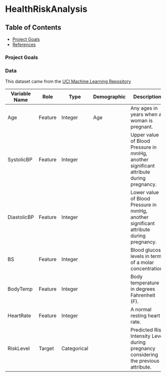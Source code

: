 # HealthRiskAnalysis

## Table of Contents

- [Project Goals](#project-goals)
- [References](#references)

### Project Goals


### Data
This dataset came from the [UCI Machine Learning Repository](https://archive.ics.uci.edu/dataset/863/maternal+health+risk)

| Variable Name | Role     | Type     | Demographic | Description                                                                             | Units  | Missing Values |
|---------------|----------|----------|-------------|-----------------------------------------------------------------------------------------|--------|----------------|
| Age           | Feature  | Integer  | Age         | Any ages in years when a woman is pregnant.                                              |        | no             |
| SystolicBP    | Feature  | Integer  |             | Upper value of Blood Pressure in mmHg, another significant attribute during pregnancy.    | mmHg   | no             |
| DiastolicBP   | Feature  | Integer  |             | Lower value of Blood Pressure in mmHg, another significant attribute during pregnancy.    | mmHg   | no             |
| BS            | Feature  | Integer  |             | Blood glucose levels in terms of a molar concentration.                                  | mmol/L | no             |
| BodyTemp      | Feature  | Integer  |             | Body temperature in degrees Fahrenheit (F).                                              | F      | no             |
| HeartRate     | Feature  | Integer  |             | A normal resting heart rate.                                                             | bpm    | no             |
| RiskLevel     | Target   | Categorical |         | Predicted Risk Intensity Level during pregnancy considering the previous attribute.       |        | no             |

 

